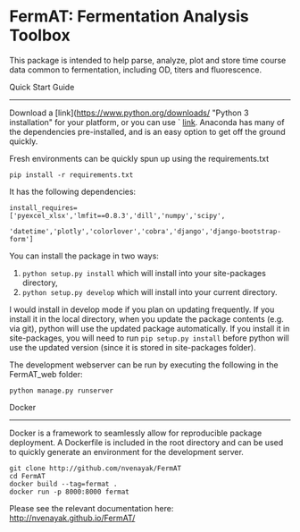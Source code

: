 FermAT: Fermentation Analysis Toolbox
=====================================
This package is intended to help parse, analyze, plot and store time course data common to fermentation, including
OD, titers and fluorescence.

Quick Start Guide
**********************************
Download a [link](https://www.python.org/downloads/ "Python 3 installation" for your platform, 
or you can use ` [link](https://www.continuum.io/downloads "Anaconda"). Anaconda has many of the dependencies pre-installed,
and is an easy option to get off the ground quickly. 

Fresh environments can be quickly spun up using the requirements.txt

	pip install -r requirements.txt

It has the following dependencies:

    install_requires=['pyexcel_xlsx','lmfit==0.8.3','dill','numpy','scipy',
                      'datetime','plotly','colorlover','cobra','django','django-bootstrap-form']

You can install the package in two ways:

1.	`python setup.py install` which will install into your site-packages directory, 
2.	`python setup.py develop` which will install into your current directory.

I would install in develop mode if you plan on updating frequently. If you install it in the local directory, when you update the package contents (e.g. via git), python will use the
updated package automatically. If you install it in site-packages, you will need to run `pip setup.py install` before 
python will use the updated version (since it is stored in site-packages folder).

The development webserver can be run by executing the following in the FermAT_web folder:
    
    python manage.py runserver

Docker
*******
Docker is a framework to seamlessly allow for reproducible package deployment.
A Dockerfile is included in the root directory and can be used to quickly generate an environment for the development server.

    git clone http://github.com/nvenayak/FermAT
    cd FermAT
    docker build --tag=fermat .
    docker run -p 8000:8000 fermat



Please see the relevant documentation here: http://nvenayak.github.io/FermAT/